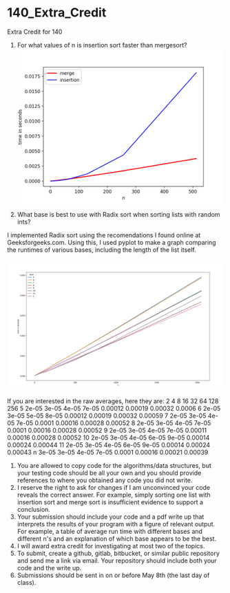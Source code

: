# 140_Extra_Credit
Extra Credit for 140


1. For what values of n is insertion sort faster than mergesort?
![Graph of Merge v Insertion](https://github.com/Maggab1031/140_Extra_Credit/blob/master/merge_v_insertion.png "Merge v Insertion")




2. What base is best to use with Radix sort when sorting lists with random ints?

I implemented Radix sort using the recomendations I found online at Geeksforgeeks.com. Using this, I used pyplot to make a graph comparing the runtimes of various bases, including the length of the list itself.

![Graph of Radix](https://github.com/Maggab1031/140_Extra_Credit/blob/master/radix.png "Radix")


If you are interested in the raw averages, here they are:
                     2                   4                   8                  16                  32                  64                 128                 256
 5               2e-05               3e-05               4e-05               7e-05             0.00012             0.00019             0.00032              0.0006
 6               2e-05               3e-05               5e-05               8e-05             0.00012             0.00019             0.00032             0.00059
 7               2e-05               3e-05               4e-05               7e-05              0.0001             0.00016             0.00028             0.00052
 8               2e-05               3e-05               4e-05               7e-05              0.0001             0.00016             0.00028             0.00052
 9               2e-05               3e-05               4e-05               7e-05             0.00011             0.00016             0.00028             0.00052
10               2e-05               3e-05               4e-05               6e-05               9e-05             0.00014             0.00024             0.00044
11               2e-05               3e-05               4e-05               6e-05               9e-05             0.00014             0.00024             0.00043
 n               3e-05               3e-05               4e-05               7e-05              0.0001             0.00016             0.00021             0.00039


1. You are allowed to copy code for the algorithms/data structures, but your testing code should be all your own and you should provide references to where you obtained any code you did not write.
2. I reserve the right to ask for changes if I am unconvinced your code reveals the correct answer. For example, simply sorting one list with insertion sort and merge sort is insufficient evidence to support a conclusion.
3. Your submission should include your code and a pdf write up that interprets the results of your program with a figure of relevant output. For example, a table of average run time with different bases and different
n's and an explanation of which base appears to be the best.
4. I will award extra credit for investigating at most two of the topics.
5. To submit, create a github, gitlab, bitbucket, or similar public repository and send me a link via email. Your repository should include both your code and the write up.
6. Submissions should be sent in on or before May 8th (the last day of class).







